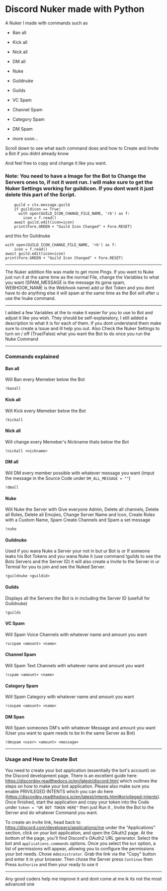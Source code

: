 # Discord Nuker made with Python

A Nuker I made with commands such as

* Ban all

* Kick all

* Nick all

* DM all

* Nuke

* Guildnuke

* Guilds

* VC Spam

* Channel Spam

* Category Spam 

* DM Spam

* more soon...

Scroll down to see what each command does and how to Create and Invite a Bot if you didnt already know

And feel free to copy and change it like you want.

### Note: You need to have a Image for the Bot to Change the Servers ones to, if not it wont run. I will make sure to get the Nuker Settings working for guildicon. If you dont want it just delete this part of the Script.
```
    guild = ctx.message.guild
    if guildicon == True:
      with open(GUILD_ICON_CHANGE_FILE_NAME, 'rb') as f:
        icon = f.read()
    await guild.edit(icon=icon)
    print(Fore.GREEN + "Guild Icon Changed" + Fore.RESET)
```
and this for Guildnuke

    with open(GUILD_ICON_CHANGE_FILE_NAME, 'rb') as f:
        icon = f.read()
    await guild.edit(icon=icon)
    print(Fore.GREEN + "Guild Icon Changed" + Fore.RESET)
---

The Nuker addition file was made to get more Pings. If you want to Nuke just run it at the same time as the normal File, change the Variables to what you want (SPAM_MESSAGE is the message its gona spam, WEBHOOK_NAME is the Webhook name) add ur Bot Token and you dont have to do anything else it will spam at the same time as the Bot will after u use the !nuke command.

---

I added a few Variables at the to make it easier for you to use to Bot and adjust it like you wish. They should be self-explanatory, I still added a description to what it is for each of them. If you dont understand them make sure to create a Issue and ill help you out.
Also Check the Nuker Settings to turn on / off (True/False) what you want the Bot to do once you run the Nuke Command

---

### Commands explained

#### Ban all

Will Ban every Memeber below the Bot
```
!banall
```

#### Kick all

Will Kick every Memeber below the Bot

```
!kickall
```
#### Nick all

Will change every Memeber's Nickname thats below the Bot

```
!nickall <nickname>
```
#### DM all

Will DM every member possible with whatever message you want (imput the message in the Source Code under `DM_ALL_MESSAGE = ""`)

```
!dmall
```
#### Nuke

Will Nuke the Server with Give everyone Admin, Delete all channels, Delete all Roles, Delete all Emojies, Change Server Name and Icon, Create Roles with a Custom Name, Spam Create Channels and Spam a set message

```
!nuke
```
#### Guildnuke

Used if you wana Nuke a Server your not in but ur Bot is or If someone leaks his Bot Tokens and you wana Nuke it (use command !guilds to see the Bots Servers and the Server ID) it will also create a Invite to the Server in ur Termial for you to join and see the Nuked Server.

```
!guildnuke <guildid>
```
#### Guilds

Displays all the Servers the Bot is in including the Server ID (usefull for Guildnuke)

```
!guilds
```
#### VC Spam

Will Spam Voice Channels with whatever name and amount you want

```
!vcspam <amount> <name> 
```
#### Channel Spam

Will Spam Text Channels with whatever name and amount you want

```
!cspam <amount> <name> 
```
#### Category Spam

Will Spam Category with whatever name and amount you want

```
!caspam <amount> <name> 
```
#### DM Span

Will Spam someones DM's with whatever Message and amount you want (User you want to spam needs to be In the same Server as Bot)
```
!dmspam <user> <amount> <message>
```

---

### Usage and How to Create Bot

You need to create your bot application (essentially the bot's account) on the Discord development page. There is an excellent guide here: https://discordpy.readthedocs.io/en/latest/discord.html which outlines the steps on how to make your bot application. Please also make sure you enable PRIVILEGED INTENTS which you can do here (https://discordpy.readthedocs.io/en/latest/intents.html#privileged-intents). Once finished, start the application and copy your token into the Code under ``` token = "UR BOT TOKEN HERE" ``` then just Run it , Invite the Bot to the Server and do whatever Command you want.

To create an invite link, head back to https://discord.com/developers/applications/me under the "Applications" section, click on your bot application, and open the OAuth2 page. At the bottom of the page, you'll find Discord's OAuth2 URL generator. Select the bot and `applications.commands` options. Once you select the `bot` option, a list of permissions will appear, allowing you to configure the permissions your bot needs. Chose `Administrator`. Grab the link via the "Copy" button and enter it in your browser. Then chose the Server press `Continue` then Press `Authorize` and then your ready to use it

---

Any good coders help me improve it and dont come at me ik its not the most advanced one
